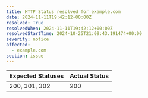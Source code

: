 ```yaml
---
title: HTTP Status resolved for example.com
date: 2024-11-11T19:42:12+00:00Z
resolved: True
resolvedWhen: 2024-11-11T19:42:12+00:00Z
resolvedStartTime: 2024-10-25T21:09:43.191474+00:00
severity: notice
affected:
  - example.com
section: issue
---
```


| Expected Statuses | Actual Status  |
|-------------------|----------------|
| 200, 301, 302 | 200 |
